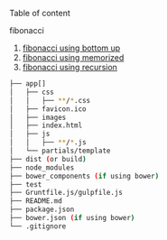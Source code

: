 Table of content

fibonacci
  1. [fibonacci using bottom up](https://github.com/arunvemireddy/Leet_Code/blob/master/fibonaccibottomup.py)
  2. [fibonacci using memorized](https://github.com/arunvemireddy/Leet_Code/blob/master/fibonaccimemoized.py)
  3. [fibonacci using recursion](https://github.com/arunvemireddy/Leet_Code/blob/master/factorialrecusrsion.py)

```bash
├── app[]
│   ├── css
│   │   ├── **/*.css
│   ├── favicon.ico
│   ├── images
│   ├── index.html
│   ├── js
│   │   ├── **/*.js
│   └── partials/template
├── dist (or build)
├── node_modules
├── bower_components (if using bower)
├── test
├── Gruntfile.js/gulpfile.js
├── README.md
├── package.json
├── bower.json (if using bower)
└── .gitignore
```
